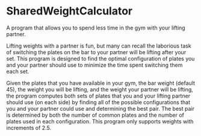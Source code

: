 # SharedWeightCalculator
A program that allows you to spend less time in the gym with your lifting partner.

Lifting weights with a partner is fun, but many can recall the laborious task of switching the plates on the bar to your partner will be lifting after your set.
This program is designed to find the optimal configuration of plates you and your partner should use to minimize the time spent switching them each set.

Given the plates that you have available in your gym, the bar weight (default 45), the weight you will be lifting, and the weight your partner will be lifting, the program 
computes both sets of plates that you and your lifting partner should use (on each side) by finding all of the possible configurations that you and your partner could use and
determining the best pair. The best pair is determined by both the number of common plates and the number of plates used in each configuration. This program only supports weights
with increments of 2.5.
